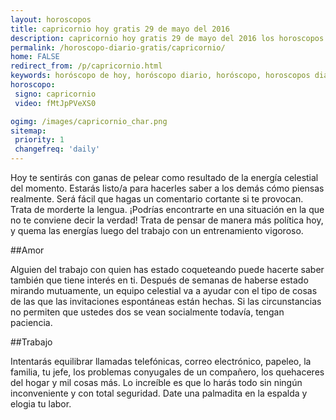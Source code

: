 ```yaml
---
layout: horoscopos
title: capricornio hoy gratis 29 de mayo del 2016 
description: capricornio hoy gratis 29 de mayo del 2016 los horoscopos del dia, amor, trabajo, vida personal. Todas las predicciones para capricornio gratis. Ahora Tambien podes consultar el Oraculo SI o NO http://horoscopo-del-dia.com/oraculo-si-no/ 
permalink: /horoscopo-diario-gratis/capricornio/
home: FALSE
redirect_from: /p/capricornio.html
keywords: horóscopo de hoy, horóscopo diario, horóscopo, horoscopos diarios gratis del dia de hoy, horóscopo diario gratis,horóscopo 2016, horóscopo esperanza gracia, horoscopo capricornio hoy, horoscop, horóscopos gratis, horoscopo capricornio, horoscopo capricornio 2016, Tarot, Astrologia, Zodíaco, capricornio, horoscopo gratis
horoscopo:
 signo: capricornio
 video: fMtJpPVeXS0

ogimg: /images/capricornio_char.png
sitemap:
 priority: 1
 changefreq: 'daily'
---
```



Hoy te sentirás con ganas de pelear como resultado de la energía celestial del momento. Estarás listo/a para hacerles saber a los demás cómo piensas realmente. Será fácil que hagas un comentario cortante si te provocan. Trata de morderte la lengua. ¡Podrías encontrarte en una situación en la que no te conviene decir la verdad! Trata de pensar de manera más política hoy, y quema las energías luego del trabajo con un entrenamiento vigoroso.

##Amor

Alguien del trabajo con quien has estado coqueteando puede hacerte saber también que tiene interés en ti. Después de semanas de haberse estado mirando mutuamente, un equipo celestial va a ayudar con el tipo de cosas de las que las invitaciones espontáneas están hechas. Si las circunstancias no permiten que ustedes dos se vean socialmente todavía, tengan paciencia.

##Trabajo

Intentarás equilibrar llamadas telefónicas, correo electrónico, papeleo, la familia, tu jefe, los problemas conyugales de un compañero, los quehaceres del hogar y mil cosas más. Lo increíble es que lo harás todo sin ningún inconveniente y con total seguridad. Date una palmadita en la espalda y elogia tu labor.